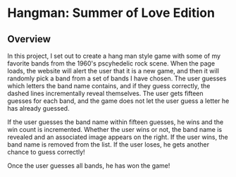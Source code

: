 # Hangman: Summer of Love Edition

## Overview
In this project, I set out to create a hang man style game with some of my favorite bands from the 1960's pscyhedelic rock scene. When the page loads, the website will alert the user that it is a new game, and then it will randomly pick a band from a set of bands I have chosen. The user guesses which letters the band name contains, and if they guess correctly, the dashed lines incrementally reveal themselves. The user gets fifteen guesses for each band, and the game does not let the user guess a letter he has already guessed. 

If the user guesses the band name within fifteen guesses, he wins and the win count is incremented. Whether the user wins or not, the band name is revealed and an associated image appears on the right. If the user wins, the band name is removed from the list. If the user loses, he gets another chance to guess correctly!

Once the user guesses all bands, he has won the game!



